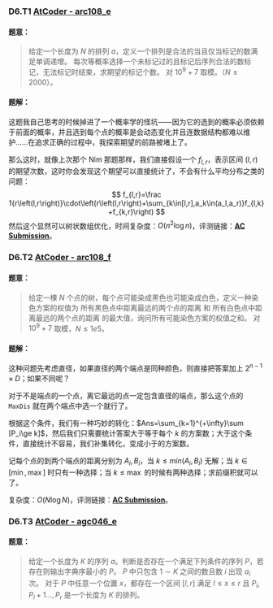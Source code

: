 ### D6.T1 [AtCoder - arc108_e](https://vjudge.net/problem/AtCoder-arc108_e/origin)

#### 题意：

> 给定一个长度为 $N$ 的排列 $a$，定义一个排列是合法的当且仅当标记的数满足单调递增。
>  每次等概率选择一个未标记过的且标记后序列合法的数标记，无法标记时结束，求期望的标记个数。
>  对 $10^9+7$ 取模。（$N\le 2000$）。

#### 题解：

这题我自己思考的时候掉进了一个概率学的怪坑——因为它的选到的概率必须依赖于前面的概率，并且选到每个点的概率是会动态变化并且连数据结构都难以维护……在追求正确的过程中，我探索期望的前路被堵上了。

那么这时，就像上次那个 Nim 那题那样，我们直接假设一个 $f_{l,r}$，表示区间 $(l,r)$ 的期望次数，这时你会发现这个期望可以直接统计了，不会有什么平均分布之类的问题：
$$
f_{l,r}=\frac 1{r\left(l,r\right)}\cdot\left(r\left(l,r\right)+\sum_{k\in[l,r],a_k\in(a_l,a_r)}f_{l,k}+f_{k,r}\right)
$$
然后这个显然可以树状数组优化，时间复杂度：$O(n^2\log n)$，评测链接：[**AC Submission**](https://atcoder.jp/contests/arc108/submissions/20612334)。

### D6.T2 [AtCoder - arc108_f](https://vjudge.net/problem/AtCoder-arc108_f/origin)

#### 题意：

> 给定一棵 $N$ 个点的树，每个点可能染成黑色也可能染成白色，定义一种染色方案的权值为 所有黑色点中距离最远的两个点的距离 和 所有白色点中距离最远的两个点的距离 的最大值，询问所有可能染色方案的权值之和。
>  对 $10^9+7$ 取模，$N\le 1e5$。


#### 题解：

这种问题先考虑直径，如果直径的两个端点是同种颜色，则直接把答案加上 $2^{n-1}\times D$；如果不同呢？

对于不是端点的一个点，离它最远的点一定包含直径的端点，那么这个点的 `MaxDis` 就在两个端点中选一个就行了。

根据这个条件，我们有一种巧妙的转化：$Ans=\sum_{k=1}^{+\infty}\sum [P_i\ge k]$，然后我们只需要统计答案大于等于每个 $k$ 的方案数；大于这个条件，直接统计不容易，我们补集转化，变成小于的方案数。

记每个点的到两个端点的距离分别为 $A_i,B_i$，当 $k\le min(A_i,B_i)$ 无解；当 $k\in[\min,\operatorname{max}]$ 时只有一种选择；当 $k\le \operatorname{max}$ 的时候有两种选择；求前缀积就可以了。

复杂度：$O(N\log N)$，评测链接：[**AC Submission**](https://atcoder.jp/contests/arc108/submissions/20612341)。

### D6.T3 [AtCoder - agc046_e](https://vjudge.net/problem/AtCoder-agc046_e/origin)

#### 题意：

> 给定一个长度为 $K$ 的序列 $a$。判断是否存在一个满足下列条件的序列 $P$，若存在则输出字典序最小的 $P$。
> $P$ 中只包含 $1\sim K$ 之间的数且数 $i$ 出现 $a_i$ 次。
> 对于 $P$ 中任意一个位置 $x$，都存在一个区间 $[l,r]$ 满足 $l \leq x\leq r$ 且 $P_l,P_l+1…,P_r$ 是一个长度为 $K$ 的排列。
